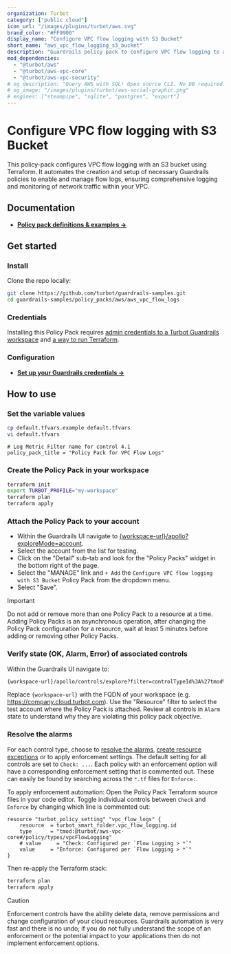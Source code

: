 ```yaml
---
organization: Turbot
category: ["public cloud"]
icon_url: "/images/plugins/turbot/aws.svg"
brand_color: "#FF9900"
display_name: "Configure VPC flow logging with S3 Bucket"
short_name: "aws_vpc_flow_logging_s3_bucket"
description: "Guardrails policy pack to configure VPC flow logging to an S3 Bucket."
mod_dependencies:
  - "@turbot/aws"
  - "@turbot/aws-vpc-core"
  - "@turbot/aws-vpc-security"
# og_description: "Query AWS with SQL! Open source CLI. No DB required."
# og_image: "/images/plugins/turbot/aws-social-graphic.png"
# engines: ["steampipe", "sqlite", "postgres", "export"]
---
```


# Configure VPC flow logging with S3 Bucket

This policy-pack configures VPC flow logging with an S3 bucket using Terraform. It automates the creation and setup of necessary Guardrails policies to enable and manage flow logs, ensuring comprehensive logging and monitoring of network traffic within your VPC.

## Documentation

- **[Policy pack definitions & examples →](#)**

## Get started

### Install

Clone the repo locally:

```sh
git clone https://github.com/turbot/guardrails-samples.git
cd guardrails-samples/policy_packs/aws/aws_vpc_flow_logs
```

### Credentials

Installing this Policy Pack requires [admin credentials to a Turbot Guardrails workspace](https://turbot.com/guardrails/docs/guides/iam/access-keys) and [a way to run Terraform](https://turbot.com/guardrails/docs/7-minute-labs/terraform).

### Configuration

- **[Set up your Guardrails credentials →](https://turbot.com/guardrails/docs/7-minute-labs/cli#set-up-your-turbot-credentials)**

## How to use

### Set the variable values

  ```sh
  cp default.tfvars.example default.tfvars
  vi default.tfvars
  ```

  ```hcl
  # Log Metric Filter name for control 4.1
  policy_pack_title = "Policy Pack for VPC Flow Logs"
  ```

### Create the Policy Pack in your workspace

  ```sh
  terraform init
  export TURBOT_PROFILE="my-workspace"
  terraform plan 
  terraform apply
  ```

### Attach the Policy Pack to your account

- Within the Guardrails UI navigate to [{workspace-url}/apollo?exploreMode=account](#).
- Select the account from the list for testing.
- Click on the "Detail" sub-tab and look for the "Policy Packs" widget in the bottom right of the page.
- Select the "MANAGE" link and `+ Add` the `Configure VPC flow logging with S3 Bucket` Policy Pack from the dropdown menu.
- Select "Save".

> [!IMPORTANT]
> Do not add or remove more than one Policy Pack to a resource at a time. Adding Policy Packs is an asynchronous operation, after changing the Policy Pack configuration for a resource, wait at least 5 minutes before adding or removing other Policy Packs.

### Verify state (OK, Alarm, Error) of associated controls

Within the Guardrails UI navigate to:

  ```sh
  {workspace-url}/apollo/controls/explore?filter=controlTypeId%3A%27tmod%3A%40turbot%2Faws-vpc-core%23%2Fcontrol%2Ftypes%2FvpcFlowloggingStack%27
  ```

  Replace `{workspace-url}` with the FQDN of your workspace (e.g. <https://company.cloud.turbot.com>). Use the "Resource" filter to select the test account where the Policy Pack is attached. Review all controls in `Alarm` state to understand why they are violating this policy pack objective.

### Resolve the alarms

For each control type, choose to [resolve the alarms](https://turbot.com/guardrails/docs/guides/quick-actions), [create resource exceptions](https://turbot.com/guardrails/docs/getting-started/activity-exceptions#manual-policy-exceptions) or to apply enforcement settings. The default setting for all controls are set to `Check: ...`. Each policy with an enforcement option will have a corresponding enforcement setting that is commented out. These can easily be found by searching across the `*.tf` files for `Enforce:`.

To apply enforcement automation: Open the Policy Pack Terraform source files in your code editor. Toggle individual controls between `Check` and `Enforce` by changing which line is commented out:

  ```hcl
  resource "turbot_policy_setting" "vpc_flow_logs" {
      resource  = turbot_smart_folder.vpc_flow_logging.id
      type      = "tmod:@turbot/aws-vpc-core#/policy/types/vpcFlowLogging"
      # value     = "Check: Configured per `Flow Logging > *`"
      value     = "Enforce: Configured per `Flow Logging > *`"
  }
  ```

  Then re-apply the Terraform stack:

```sh
terraform plan 
terraform apply
```

> [!CAUTION]
> Enforcement controls have the ability delete data, remove permissions and change configuration of your cloud resources. Guardrails automation is very fast and there is no undo; if you do not fully understand the scope of an enforcement or the potential impact to your applications then do not implement enforcement options.
